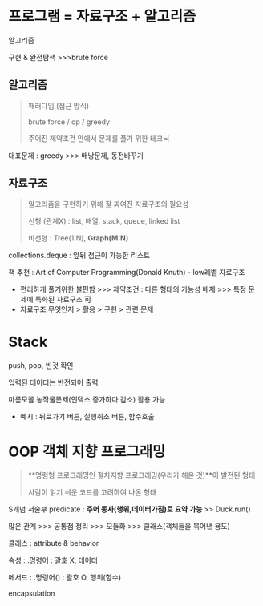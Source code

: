 # 프로그램 = 자료구조 + 알고리즘

알고리즘

구현 & 완전탐색 >>>brute force

## 알고리즘

> 패러다임 (접근 방식)
>
> brute force / dp / greedy
>
> 주어진 제약조건 안에서 문제를 풀기 위한 테크닉

대표문제 : greedy >>> 배낭문제, 동전바꾸기

## 자료구조

> 알고리즘을 구현하기 위해 잘 짜여진 자료구조의 필요성
>
> 선형 (관계X) : list, 배열, stack, queue, linked list
>
> 비선형 : Tree(1:N), **Graph(M:N)**

collections.deque : 앞뒤 접근이 가능한 리스트

책 추천 : Art of Computer Programming(Donald Knuth) - low레벨 자료구조 

- 편리하게 풀기위한 불편함 >>> 제약조건 : 다른 형태의 가능성 배제 >>> 특정 문제에 특화된 자료구조 可
- 자료구조 무엇인지 > 활용 > 구현 > 관련 문제



# Stack

push, pop, 빈것 확인

입력된 데이터는 반전되어 출력

마름모꼴 농작물문제(인덱스 증가하다 감소) 활용 가능

- 예시 : 뒤로가기 버튼, 실행취소 버튼, 함수호출



# OOP 객체 지향 프로그래밍

> **명령형 프로그래밍인 절차지향 프로그래밍(우리가 해온 것)**이 발전된 형태
>
> 사람이 읽기 쉬운 코드를 고려하여 나온 형태

S개념 서술부 predicate : **주어 동사(행위,데이터가짐)로 요약 가능** >> Duck.run()

많은 관계 >>> 공통점 정리 >>> 모듈화 >>> 클래스(객체들을 묶어낸 용도)

클래스 : attribute & behavior

속성 : .명령어 : 괄호 X, 데이터

메서드 : .명령어() : 괄호 O, 행위(함수)

encapsulation